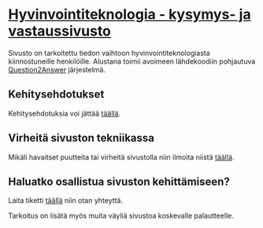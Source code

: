 # [Hyvinvointiteknologia - kysymys- ja vastaussivusto](http://hyte.fi)

Sivusto on tarkoitettu tiedon vaihtoon hyvinvointiteknologiasta kiinnostuneille henkilöille.
Alustana toimii avoimeen lähdekoodiin pohjautuva [Question2Answer](http://www.question2answer.org/) järjestelmä.

## Kehitysehdotukset
Kehitysehdotuksia voi jättää [täällä](https://github.com/hytefi/hyte.fi/issues).

## Virheitä sivuston tekniikassa
Mikäli havaitset puutteita tai virheitä sivustolla niin ilmoita niistä [täällä](https://github.com/hytefi/hyte.fi/issues).

## Haluatko osallistua sivuston kehittämiseen?
Laita tiketti [täällä](https://github.com/hytefi/hyte.fi/issues) niin otan yhteyttä.

Tarkoitus on lisätä myös muita väyliä sivustoa koskevalle palautteelle.
